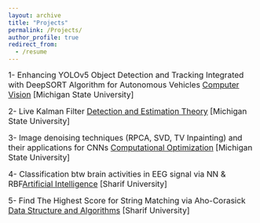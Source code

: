 ```yaml
---
layout: archive
title: "Projects"
permalink: /Projects/
author_profile: true
redirect_from:
  - /resume
---
```


<!-- {% include base_path %}

Here You can see the last version of my [CV](https://kh-hamed.github.io/files/Hamed_Khatounabadi_CV_Website.pdf) -->

<span style="font-size: 16px;"> 1- Enhancing YOLOv5 Object Detection and Tracking Integrated with DeepSORT Algorithm for Autonomous Vehicles [Computer Vision](https://github.com/Kh-Hamed/Computer-Vision-Object-Detection) [Michigan State University]

<span style="font-size: 16px;"> 2- Live Kalman Filter [Detection and Estimation Theory](https://github.com/Kh-Hamed/Kalman-Filter) [Michigan State University]

<span style="font-size: 16px;"> 3- Image denoising techniques (RPCA, SVD, TV Inpainting) and their applications for CNNs [Computational Optimization](https://github.com/Kh-Hamed/RPCA-SVD-TV-INPAINTING) [Michigan State University]

<span style="font-size: 16px;"> 4- Classification btw brain activities in EEG signal via NN & RBF[Artificial Intelligence](https://github.com/Kh-Hamed/Artificial_Intelligence_PRJ) [Sharif University]

<span style="font-size: 16px;"> 5- Find The Highest Score for String Matching via Aho-Corasick [Data Structure and Algorithms](https://github.com/Kh-Hamed/Aho-Corasick-algorithm) [Sharif University]



<!-- ======
* B.S. in GitHub, GitHub University, 2012
* M.S. in Jekyll, GitHub University, 2014
* Ph.D in Version Control Theory, GitHub University, 2018 (expected) -->

<!-- Work experience
======
* Summer 2015: Research Assistant
  * Github University
  * Duties included: Tagging issues
  * Supervisor: Professor Git

* Fall 2015: Research Assistant
  * Github University
  * Duties included: Merging pull requests
  * Supervisor: Professor Hub
  
Skills
======
* Skill 1
* Skill 2
  * Sub-skill 2.1
  * Sub-skill 2.2
  * Sub-skill 2.3
* Skill 3

Publications
======
  <ul>{% for post in site.publications %}
    {% include archive-single-cv.html %}
  {% endfor %}</ul>
  
Talks
======
  <ul>{% for post in site.talks %}
    {% include archive-single-talk-cv.html %}
  {% endfor %}</ul>
  
Teaching
======
  <ul>{% for post in site.teaching %}
    {% include archive-single-cv.html %}
  {% endfor %}</ul>
  
Service and leadership
======
* Currently signed in to 43 different slack teams -->
